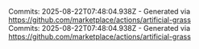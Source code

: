 Commits: 2025-08-22T07:48:04.938Z - Generated via https://github.com/marketplace/actions/artificial-grass
<br>
Commits: 2025-08-22T07:48:04.938Z - Generated via https://github.com/marketplace/actions/artificial-grass
<br>
